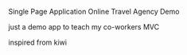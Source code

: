 Single Page Application Online Travel Agency Demo

just a demo app to teach my co-workers MVC

inspired from kiwi